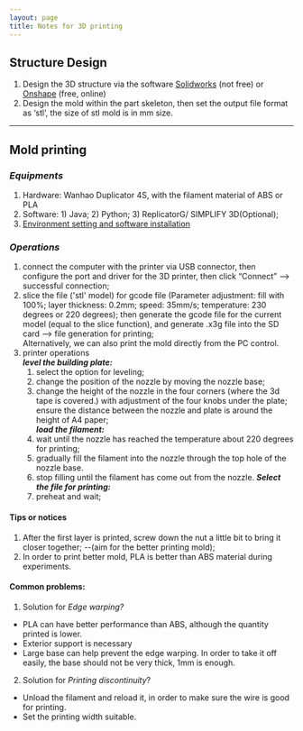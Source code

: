 ```yaml
---
layout: page
title: Notes for 3D printing
---
```


## **Structure Design**  
1. Design the 3D structure via the software [Solidworks](https://www.solidworks.com/sw/support/downloads.htm) (not free) or [Onshape](https://www.onshape.com/) (free, online)  
2. Design the mold within the part skeleton, then set the output file format as ‘stl’, the size of stl mold is in mm size.

---
## **Mold printing**  
### *Equipments*    
1. Hardware: Wanhao Duplicator 4S, with the filament material of ABS or PLA   
2. Software: 1) Java; 2) Python; 3) ReplicatorG/ SIMPLIFY 3D(Optional);   
3. [Environment setting and software installation](http://www.wanhao3dprinter.com/Down/ShowArticle.asp?ArticleID=18)  

### *Operations*  
1. connect the computer with the printer via USB connector, then configure the port and driver for the 3D printer, then click “Connect” --> successful connection;  
2. slice the file ('stl' model) for gcode file (Parameter adjustment: fill with 100%; layer thickness: 0.2mm; speed: 35mm/s; temperature: 230 degrees or 220 degrees); then generate the gcode file for the current model (equal to the slice function), and generate .x3g file into the SD card --> file generation for printing;  
    Alternatively, we can also print the mold directly from the PC control. 
3. printer operations  
    ***level the building plate:***  
    1) select the option for leveling;  
    2) change the position of the nozzle by moving the nozzle base;  
    3) change the height of the nozzle in the four corners (where the 3d tape is covered.) with adjustment of the four knobs under the plate; ensure the distance between the nozzle and plate is around the height of A4 paper;  
    ***load the filament:***   
    1) wait until the nozzle has reached the temperature about 220 degrees for printing;  
    2) gradually fill the filament into the nozzle through the top hole of the nozzle base.  
    3) stop filling until the filament has come out from the nozzle.
    ***Select the file for printing:***  
    1) preheat and wait;

#### **Tips or notices**  
1. After the first layer is printed, screw down the nut a little bit to bring it closer together; --(aim for the better printing mold);  
2. In order to print better mold, PLA is better than ABS material during experiments.

#### **Common problems:**
1. Solution for *Edge warping?*  
  * PLA can have better performance than ABS, although the quantity printed is lower.
  * Exterior support is necessary
  * Large base can help prevent the edge warping. In order to take it off easily, the base should not be very thick, 1mm is enough.
2. Solution for *Printing discontinuity*?  
  * Unload the filament and reload it, in order to make sure the wire is good for printing.
  * Set the printing width suitable.
